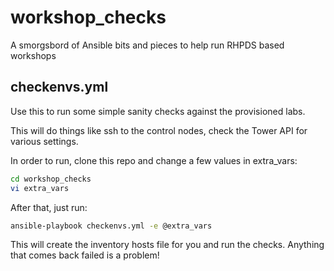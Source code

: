 # workshop_checks

A smorgsbord of Ansible bits and pieces to help run RHPDS based workshops

## checkenvs.yml

Use this to run some simple sanity checks against the provisioned labs.

This will do things like ssh to the control nodes, check the Tower API for various settings.

In order to run, clone this repo and change a few values in extra_vars:

```bash
cd workshop_checks
vi extra_vars
```

After that, just run:

```bash
ansible-playbook checkenvs.yml -e @extra_vars
```

This will create the inventory hosts file for you and run the checks.
Anything that comes back failed is a problem!
